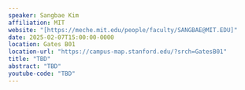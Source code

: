 ```yaml
---
speaker: Sangbae Kim
affiliation: MIT
website: "[https://meche.mit.edu/people/faculty/SANGBAE@MIT.EDU]"
date: 2025-02-07T15:00:00-0000
location: Gates B01
location-url: "https://campus-map.stanford.edu/?srch=GatesB01"
title: "TBD"
abstract: "TBD"
youtube-code: "TBD"
---
```

